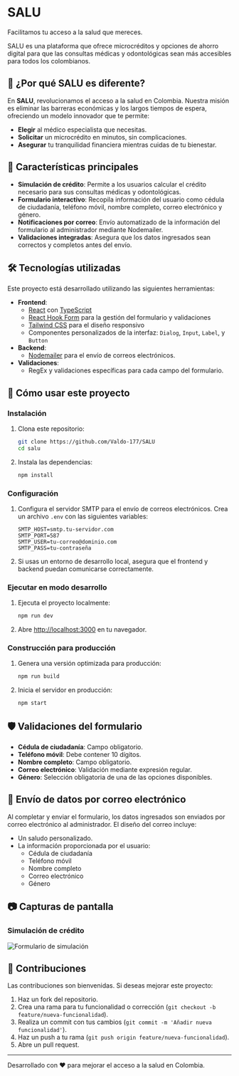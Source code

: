 # SALU

Facilitamos tu acceso a la salud que mereces.

SALU es una plataforma que ofrece microcréditos y opciones de ahorro digital para que las consultas médicas y odontológicas sean más accesibles para todos los colombianos.

## 🌟 ¿Por qué SALU es diferente?

En **SALU**, revolucionamos el acceso a la salud en Colombia. Nuestra misión es eliminar las barreras económicas y los largos tiempos de espera, ofreciendo un modelo innovador que te permite:

- **Elegir** al médico especialista que necesitas.
- **Solicitar** un microcrédito en minutos, sin complicaciones.
- **Asegurar** tu tranquilidad financiera mientras cuidas de tu bienestar.

## 🚀 Características principales

- **Simulación de crédito**: Permite a los usuarios calcular el crédito necesario para sus consultas médicas y odontológicas.
- **Formulario interactivo**: Recopila información del usuario como cédula de ciudadanía, teléfono móvil, nombre completo, correo electrónico y género.
- **Notificaciones por correo**: Envío automatizado de la información del formulario al administrador mediante Nodemailer.
- **Validaciones integradas**: Asegura que los datos ingresados sean correctos y completos antes del envío.

## 🛠️ Tecnologías utilizadas

Este proyecto está desarrollado utilizando las siguientes herramientas:

- **Frontend**:
  - [React](https://reactjs.org/) con [TypeScript](https://www.typescriptlang.org/)
  - [React Hook Form](https://react-hook-form.com/) para la gestión del formulario y validaciones
  - [Tailwind CSS](https://tailwindcss.com/) para el diseño responsivo
  - Componentes personalizados de la interfaz: `Dialog`, `Input`, `Label`, y `Button`
- **Backend**:
  - [Nodemailer](https://nodemailer.com/) para el envío de correos electrónicos.
- **Validaciones**:
  - RegEx y validaciones específicas para cada campo del formulario.

## 📝 Cómo usar este proyecto

### Instalación

1. Clona este repositorio:

   ```bash
   git clone https://github.com/Valdo-177/SALU
   cd salu
   ```

2. Instala las dependencias:

   ```bash
   npm install
   ```

### Configuración

1. Configura el servidor SMTP para el envío de correos electrónicos. Crea un archivo `.env` con las siguientes variables:

   ```env
   SMTP_HOST=smtp.tu-servidor.com
   SMTP_PORT=587
   SMTP_USER=tu-correo@dominio.com
   SMTP_PASS=tu-contraseña
   ```

2. Si usas un entorno de desarrollo local, asegura que el frontend y backend puedan comunicarse correctamente.

### Ejecutar en modo desarrollo

1. Ejecuta el proyecto localmente:

   ```bash
   npm run dev
   ```

2. Abre [http://localhost:3000](http://localhost:3000) en tu navegador.

### Construcción para producción

1. Genera una versión optimizada para producción:

   ```bash
   npm run build
   ```

2. Inicia el servidor en producción:

   ```bash
   npm start
   ```

## 🛡️ Validaciones del formulario

- **Cédula de ciudadanía**: Campo obligatorio.
- **Teléfono móvil**: Debe contener 10 dígitos.
- **Nombre completo**: Campo obligatorio.
- **Correo electrónico**: Validación mediante expresión regular.
- **Género**: Selección obligatoria de una de las opciones disponibles.

## 📩 Envío de datos por correo electrónico

Al completar y enviar el formulario, los datos ingresados son enviados por correo electrónico al administrador. El diseño del correo incluye:

- Un saludo personalizado.
- La información proporcionada por el usuario:
  - Cédula de ciudadanía
  - Teléfono móvil
  - Nombre completo
  - Correo electrónico
  - Género

## 📷 Capturas de pantalla

### Simulación de crédito
![Formulario de simulación](ruta/a/imagen.png)

## 🏥 Contribuciones

Las contribuciones son bienvenidas. Si deseas mejorar este proyecto:

1. Haz un fork del repositorio.
2. Crea una rama para tu funcionalidad o corrección (`git checkout -b feature/nueva-funcionalidad`).
3. Realiza un commit con tus cambios (`git commit -m 'Añadir nueva funcionalidad'`).
4. Haz un push a tu rama (`git push origin feature/nueva-funcionalidad`).
5. Abre un pull request.

---

Desarrollado con ❤️ para mejorar el acceso a la salud en Colombia.
